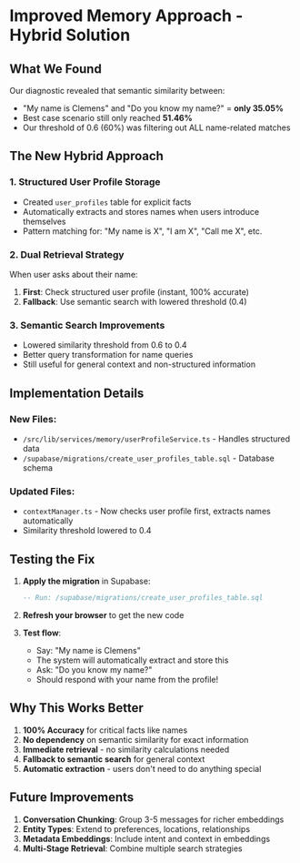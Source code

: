 # Improved Memory Approach - Hybrid Solution

## What We Found

Our diagnostic revealed that semantic similarity between:
- "My name is Clemens" and "Do you know my name?" = **only 35.05%**
- Best case scenario still only reached **51.46%**
- Our threshold of 0.6 (60%) was filtering out ALL name-related matches

## The New Hybrid Approach

### 1. **Structured User Profile Storage**
- Created `user_profiles` table for explicit facts
- Automatically extracts and stores names when users introduce themselves
- Pattern matching for: "My name is X", "I am X", "Call me X", etc.

### 2. **Dual Retrieval Strategy**
When user asks about their name:
1. **First**: Check structured user profile (instant, 100% accurate)
2. **Fallback**: Use semantic search with lowered threshold (0.4)

### 3. **Semantic Search Improvements**
- Lowered similarity threshold from 0.6 to 0.4
- Better query transformation for name queries
- Still useful for general context and non-structured information

## Implementation Details

### New Files:
- `/src/lib/services/memory/userProfileService.ts` - Handles structured data
- `/supabase/migrations/create_user_profiles_table.sql` - Database schema

### Updated Files:
- `contextManager.ts` - Now checks user profile first, extracts names automatically
- Similarity threshold lowered to 0.4

## Testing the Fix

1. **Apply the migration** in Supabase:
   ```sql
   -- Run: /supabase/migrations/create_user_profiles_table.sql
   ```

2. **Refresh your browser** to get the new code

3. **Test flow**:
   - Say: "My name is Clemens"
   - The system will automatically extract and store this
   - Ask: "Do you know my name?"
   - Should respond with your name from the profile!

## Why This Works Better

1. **100% Accuracy** for critical facts like names
2. **No dependency** on semantic similarity for exact information
3. **Immediate retrieval** - no similarity calculations needed
4. **Fallback to semantic search** for general context
5. **Automatic extraction** - users don't need to do anything special

## Future Improvements

1. **Conversation Chunking**: Group 3-5 messages for richer embeddings
2. **Entity Types**: Extend to preferences, locations, relationships
3. **Metadata Embeddings**: Include intent and context in embeddings
4. **Multi-Stage Retrieval**: Combine multiple search strategies